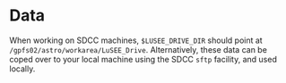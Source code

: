 # Data


When working on SDCC machines, `$LUSEE_DRIVE_DIR` should point at `/gpfs02/astro/workarea/LuSEE_Drive`.
Alternatively, these data can be coped over to your local machine using the SDCC `sftp` facility,
and used locally.


